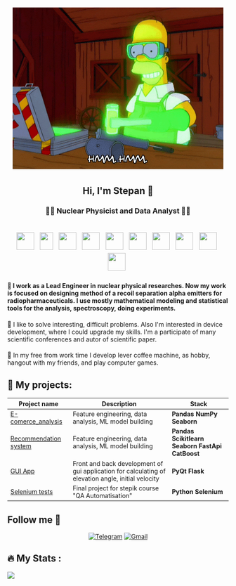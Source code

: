 <h1 align="center"> <img src="https://github.com/StepanKatin/StepanKatin/blob/main/giphy.gif" /></h1>

<h2 align="center"> Hi, I'm Stepan 	&#128075; </h2>
<h3 align="center"> &#128104;&#8205;&#128300; Nuclear Physicist and Data Analyst &#128105;&#8205;&#128187;  </h3>

<div>
<h1 align="center">
<img src="https://cdn.jsdelivr.net/gh/devicons/devicon@latest/icons/python/python-plain.svg" width="40" height="40"/>&nbsp;
<img src="https://pandas.pydata.org//static/img/favicon_white.ico" width="30" height="40"/>&nbsp;
<img src="https://cdn.jsdelivr.net/gh/devicons/devicon@latest/icons/numpy/numpy-plain.svg" width="40" height="40"/>&nbsp;
<img src="https://scipy.org/images/logo.svg" width="40" height="40"/>&nbsp;
<img src="https://gitlab.com/uploads/-/system/project/avatar/14047682/simpy-logo-quad.png" width="40" height="40"/>&nbsp;
<img src="https://cdn.jsdelivr.net/gh/devicons/devicon@latest/icons/azuresqldatabase/azuresqldatabase-original.svg" width="40" height="40"/>&nbsp;
<img src="https://cdn.jsdelivr.net/gh/devicons/devicon@latest/icons/jupyter/jupyter-original-wordmark.svg" width="40" height="40"/>&nbsp;
<img src="https://cdn.jsdelivr.net/gh/devicons/devicon@latest/icons/linux/linux-original.svg" width="40" height="40"/>&nbsp;
<img src="https://cdn.jsdelivr.net/gh/devicons/devicon@latest/icons/apacheairflow/apacheairflow-original.svg" width="40" height="40"/>&nbsp;
<img src="https://cdn.jsdelivr.net/gh/devicons/devicon@latest/icons/git/git-original.svg" width="40" height="40"/>&nbsp;

</h1> </div>


<h4 style="normal"> &#128311; I work as a Lead Engineer in nuclear physical researches. Now my work is focused on designing method of a recoil separation alpha emitters for radiopharmaceuticals. I use mostly mathematical modeling and statistical tools for the analysis, spectroscopy, doing experiments. </h4>

<h4 style="font-weight: normal"> &#128311; I like to solve interesting, difficult problems. Also I'm interested in device development, where I could upgrade my skills. I'm a participate of many scientific conferences and autor of scientific paper. </h4>

<h4 style="font-weight: normal"> &#128311; In my free from work time I develop lever coffee machine, as hobby, hangout with my friends, and play computer games. </h4>

## :book: My projects:

|Project name| Description| Stack|
|----------------|-----------------|-----|
|[E-comerce_analysis](https://github.com/StepanKatin/e-comerce_analysis)|Feature engineering, data analysis, ML model building|**Pandas** **NumPy** **Seaborn**|
|[Recommendation system](https://github.com/IrinaLomskaya/recommendation)|Feature engineering, data analysis, ML model building|**Pandas** **Scikitlearn** **Seaborn** **FastApi** **CatBoost**|
|[GUI App](https://github.com/IrinaLomskaya/gui_client)|Front and back development of gui application for calculating of elevation angle, initial velocity|**PyQt** **Flask**|
|[Selenium tests](https://github.com/IrinaLomskaya/selenium_final)|Final project for stepik course "QA Automatisation"|**Python** **Selenium**|


## Follow me 👀

<div align="center">

[![Telegram](https://img.shields.io/badge/Telegram-0b0038?style=for-the-badge&logo=telegram&logoColor=white)](https://t.me/Lomterator)
[![Gmail](https://img.shields.io/badge/Gmail-0b0038?style=for-the-badge&logo=gmail&logoColor=red)](https://mail.google.com/mail/u/0/?pli=1#inbox)

</div>

## :fire: My Stats :

![](http://github-profile-summary-cards.vercel.app/api/cards/repos-per-language?username=IrinaLomskaya)


<!--
**StepanKatin/StepanKatin** is a ✨ _special_ ✨ repository because its `README.md` (this file) appears on your GitHub profile.

Here are some ideas to get you started:

- 🔭 I’m currently working on ...
- 🌱 I’m currently learning ...
- 👯 I’m looking to collaborate on ...
- 🤔 I’m looking for help with ...
- 💬 Ask me about ...
- 📫 How to reach me: ...
- 😄 Pronouns: ...
- ⚡ Fun fact: ...
-->
